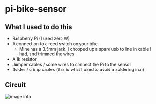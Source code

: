 # pi-bike-sensor

## What I used to do this

* Raspberry Pi (I used zero W)
* A connection to a reed switch on your bike
  * Mine has a 3.5mm jack. I chopped up a spare usb to line in cable I had, and trimmed the wires
* A 1k resistor
* Jumper cables / some wires to connect the Pi to the sensor
* Solder / crimp cables (this is what I used to avoid a soldering iron)

## Circuit

![image info](https://i.imgur.com/xHFJliD.png)
